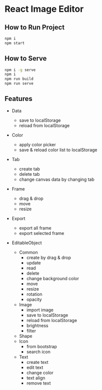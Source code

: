 # React Image Editor

## How to Run Project

```bash
npm i
npm start
```

## How to Serve

```bash
npm i -g serve
npm i
npm run build
npm run serve
```

## Features

- Data

    - save to localStorage
    - reload from localStorage

- Color

    - apply color picker
    - save & reload color list to localStorage

- Tab

    - create tab
    - delete tab
    - change canvas data by changing tab

- Frame

    - drag & drop
    - move
    - resize

- Export

    - export all frame
    - export selected frame

- EditableObject
    - Common
        - create by drag & drop
        - update
        - read
        - delete
        - change background color
        - move
        - resize
        - rotation
        - opacity
    - Image
        - import image
        - save to localStorage
        - reload from localStorage
        - brightness
        - filter
    - Shape
    - Icon
        - from bootstrap
        - search icon
    - Text
        - create text
        - edit text
        - change color
        - text align
        - remove text
